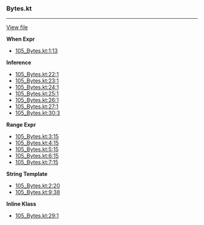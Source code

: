 ### Bytes.kt
---
[View file](files/105_Bytes.kt)

**When Expr**

 - [105_Bytes.kt:1:13](files/105_Bytes.kt#L1:)

**Inference**

 - [105_Bytes.kt:22:1](files/105_Bytes.kt#L22)
 - [105_Bytes.kt:23:1](files/105_Bytes.kt#L23)
 - [105_Bytes.kt:24:1](files/105_Bytes.kt#L24)
 - [105_Bytes.kt:25:1](files/105_Bytes.kt#L25)
 - [105_Bytes.kt:26:1](files/105_Bytes.kt#L26)
 - [105_Bytes.kt:27:1](files/105_Bytes.kt#L27)
 - [105_Bytes.kt:30:3](files/105_Bytes.kt#L30)

**Range Expr**

 - [105_Bytes.kt:3:15](files/105_Bytes.kt#L3:)
 - [105_Bytes.kt:4:15](files/105_Bytes.kt#L4:)
 - [105_Bytes.kt:5:15](files/105_Bytes.kt#L5:)
 - [105_Bytes.kt:6:15](files/105_Bytes.kt#L6:)
 - [105_Bytes.kt:7:15](files/105_Bytes.kt#L7:)

**String Template**

 - [105_Bytes.kt:2:20](files/105_Bytes.kt#L2:)
 - [105_Bytes.kt:9:38](files/105_Bytes.kt#L9:)

**Inline Klass**

 - [105_Bytes.kt:29:1](files/105_Bytes.kt#L29)
